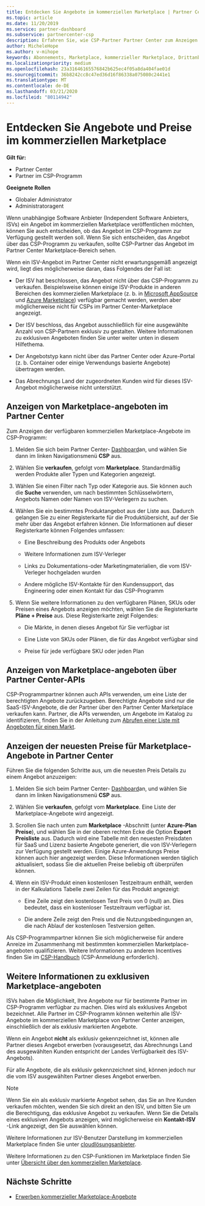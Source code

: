 ```yaml
---
title: Entdecken Sie Angebote im kommerziellen Marketplace | Partner Center
ms.topic: article
ms.date: 11/20/2019
ms.service: partner-dashboard
ms.subservice: partnercenter-csp
description: Erfahren Sie, wie CSP-Partner Partner Center zum Anzeigen oder Durchsuchen des Marketplace für SaaS-Angebote oder Preise von unabhängigen Software Anbietern (ISVs) verwenden können.
author: MicheleHope
ms.author: v-mihope
keywords: Abonnements, Marketplace, kommerzieller Marketplace, Drittanbieter, ISV, SaaS-Angebote, Cloud Solution Provider Program, CSP-Programm, CSP-Partner
ms.localizationpriority: medium
ms.openlocfilehash: 23a31646165576842b625ec4f05a8da404fae01d
ms.sourcegitcommit: 36b8242cc8c47ed36d16f86338a075080c2441e1
ms.translationtype: MT
ms.contentlocale: de-DE
ms.lasthandoff: 03/21/2020
ms.locfileid: "80114942"
---
```

# <a name="discover-offers-and-pricing-in-the-commercial-marketplace"></a>Entdecken Sie Angebote und Preise im kommerziellen Marketplace

**Gilt für:**

- Partner Center
- Partner im CSP-Programm

**Geeignete Rollen**

- Globaler Administrator
- Administratoragent

Wenn unabhängige Software Anbieter (Independent Software Anbieters, ISVs) ein Angebot im kommerziellen Marketplace veröffentlichen möchten, können Sie auch entscheiden, ob das Angebot im CSP-Programm zur Verfügung gestellt werden soll. Wenn Sie sich entscheiden, das Angebot über das CSP-Programm zu verkaufen, sollte CSP-Partner das Angebot im Partner Center Marketplace-Bereich sehen. 

Wenn ein ISV-Angebot im Partner Center nicht erwartungsgemäß angezeigt wird, liegt dies möglicherweise daran, dass Folgendes der Fall ist:

- Der ISV hat beschlossen, das Angebot nicht über das CSP-Programm zu verkaufen. Beispielsweise können einige ISV-Produkte in anderen Bereichen des kommerziellen Marketplace (z. b. in [Microsoft AppSource](https://appsource.microsoft.com/) und [Azure Marketplace](https://azuremarketplace.microsoft.com/)) verfügbar gemacht werden, werden aber möglicherweise nicht für CSPs im Partner Center-Marketplace angezeigt.

- Der ISV beschloss, das Angebot ausschließlich für eine ausgewählte Anzahl von CSP-Partnern exklusiv zu gestalten. Weitere Informationen zu exklusiven Angeboten finden Sie unter weiter unten in diesem Hilfethema.

- Der Angebotstyp kann nicht über das Partner Center oder Azure-Portal (z. b. Container oder einige Verwendungs basierte Angebote) übertragen werden.

- Das Abrechnungs Land der zugeordneten Kunden wird für dieses ISV-Angebot möglicherweise nicht unterstützt.

## <a name="view-marketplace-offers-in-partner-center"></a>Anzeigen von Marketplace-angeboten im Partner Center

Zum Anzeigen der verfügbaren kommerziellen Marketplace-Angebote im CSP-Programm: 

1. Melden Sie sich beim Partner Center- [Dashboard](https://partner.microsoft.com/dashboard)an, und wählen Sie dann im linken Navigationsmenü **CSP** aus.

2. Wählen Sie **verkaufen**, gefolgt vom **Marketplace**. Standardmäßig werden Produkte aller Typen und Kategorien angezeigt.

3. Wählen Sie einen Filter nach Typ oder Kategorie aus. Sie können auch die **Suche** verwenden, um nach bestimmten Schlüsselwörtern, Angebots Namen oder Namen von ISV-Verlegern zu suchen.

4. Wählen Sie ein bestimmtes Produktangebot aus der Liste aus. Dadurch gelangen Sie zu einer Registerkarte für die Produktübersicht, auf der Sie mehr über das Angebot erfahren können. Die Informationen auf dieser Registerkarte können Folgendes umfassen: 

    - Eine Beschreibung des Produkts oder Angebots

    - Weitere Informationen zum ISV-Verleger

    - Links zu Dokumentations-oder Marketingmaterialien, die vom ISV-Verleger hochgeladen wurden

    - Andere mögliche ISV-Kontakte für den Kundensupport, das Engineering oder einen Kontakt für das CSP-Programm

5. Wenn Sie weitere Informationen zu den verfügbaren Plänen, SKUs oder Preisen eines Angebots anzeigen möchten, wählen Sie die Registerkarte **Pläne + Preise** aus. Diese Registerkarte zeigt Folgendes:

    - Die Märkte, in denen dieses Angebot für Sie verfügbar ist

    - Eine Liste von SKUs oder Plänen, die für das Angebot verfügbar sind

    - Preise für jede verfügbare SKU oder jeden Plan

## <a name="view-marketplace-offers-via-partner-center-apis"></a>Anzeigen von Marketplace-angeboten über Partner Center-APIs

CSP-Programmpartner können auch APIs verwenden, um eine Liste der berechtigten Angebote zurückzugeben. Berechtigte Angebote sind nur die SaaS-ISV-Angebote, die der Partner über den Partner Center Marketplace verkaufen kann. Partner, die APIs verwenden, um Angebote im Katalog zu identifizieren, finden Sie in der Anleitung zum [Abrufen einer Liste mit Angeboten für einen Markt](https://docs.microsoft.com/partner-center/develop/create-subscription-azure-marketplace-products#get-a-list-of-offers-for-a-market).

## <a name="view-the-latest-marketplace-offer-pricing-in-partner-center"></a>Anzeigen der neuesten Preise für Marketplace-Angebote in Partner Center

Führen Sie die folgenden Schritte aus, um die neuesten Preis Details zu einem Angebot anzuzeigen:

1. Melden Sie sich beim Partner Center- [Dashboard](https://partner.microsoft.com/dashboard)an, und wählen Sie dann im linken Navigationsmenü **CSP** aus.

2. Wählen Sie **verkaufen**, gefolgt vom **Marketplace**. Eine Liste der Marketplace-Angebote wird angezeigt.

3. Scrollen Sie nach unten zum **Marketplace** -Abschnitt (unter **Azure-Plan Preise**), und wählen Sie in der oberen rechten Ecke die Option **Export Preisliste** aus. Dadurch wird eine Tabelle mit den neuesten Preisdaten für SaaS und Lizenz basierte Angebote generiert, die von ISV-Verlegern zur Verfügung gestellt werden. Einige Azure-Anwendungs Preise können auch hier angezeigt werden. Diese Informationen werden täglich aktualisiert, sodass Sie die aktuellen Preise beliebig oft überprüfen können.

4. Wenn ein ISV-Produkt einen kostenlosen Testzeitraum enthält, werden in der Kalkulations Tabelle zwei Zeilen für das Produkt angezeigt:

    - Eine Zeile zeigt den kostenlosen Test Preis von 0 (null) an. Dies bedeutet, dass ein kostenloser Testzeitraum verfügbar ist.

    - Die andere Zeile zeigt den Preis und die Nutzungsbedingungen an, die nach Ablauf der kostenlosen Testversion gelten.

Als CSP-Programmpartner können Sie sich möglicherweise für andere Anreize im Zusammenhang mit bestimmten kommerziellen Marketplace-angeboten qualifizieren. Weitere Informationen zu anderen Incentives finden Sie im [CSP-Handbuch](https://aka.ms/partnerincentives) (CSP-Anmeldung erforderlich).

## <a name="learn-about-marketplace-exclusive-offers"></a>Weitere Informationen zu exklusiven Marketplace-angeboten

ISVs haben die Möglichkeit, Ihre Angebote nur für bestimmte Partner im CSP-Programm verfügbar zu machen. Dies wird als exklusives Angebot bezeichnet. Alle Partner im CSP-Programm können weiterhin alle ISV-Angebote im kommerziellen Marketplace von Partner Center anzeigen, einschließlich der als exklusiv markierten Angebote.

Wenn ein Angebot **nicht** als exklusiv gekennzeichnet ist, können alle Partner dieses Angebot erwerben (vorausgesetzt, das Abrechnungs Land des ausgewählten Kunden entspricht der Landes Verfügbarkeit des ISV-Angebots).

Für alle Angebote, die als exklusiv gekennzeichnet sind, können jedoch nur die vom ISV ausgewählten Partner dieses Angebot erwerben.

> [!NOTE]
> Wenn Sie ein als exklusiv markierte Angebot sehen, das Sie an Ihre Kunden verkaufen möchten, wenden Sie sich direkt an den ISV, und bitten Sie um die Berechtigung, das exklusive Angebot zu verkaufen. Wenn Sie die Details eines exklusiven Angebots anzeigen, wird möglicherweise ein **Kontakt-ISV** -Link angezeigt, den Sie auswählen können.

Weitere Informationen zur ISV-Benutzer Darstellung im kommerziellen Marketplace finden Sie unter [cloudlösungsanbieter](https://docs.microsoft.com/azure/marketplace/cloud-solution-providers).

Weitere Informationen zu den CSP-Funktionen im Marketplace finden Sie unter [Übersicht über den kommerziellen Marketplace](csp-commercial-marketplace-overview.md).

## <a name="next-steps"></a>Nächste Schritte

- [Erwerben kommerzieller Marketplace-Angebote](csp-commercial-marketplace-purchase.md)